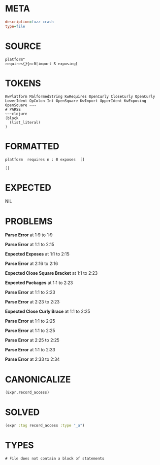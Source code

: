 # META
~~~ini
description=fuzz crash
type=file
~~~
# SOURCE
~~~roc
platform"
requires{}{n:0[import S	exposing[
~~~
# TOKENS
~~~text
KwPlatform MalformedString KwRequires OpenCurly CloseCurly OpenCurly LowerIdent OpColon Int OpenSquare KwImport UpperIdent KwExposing OpenSquare ~~~
# PARSE
~~~clojure
(block
  (list_literal)
)
~~~
# FORMATTED
~~~roc
platform  requires n : 0 exposes  []

[]
~~~
# EXPECTED
NIL
# PROBLEMS
**Parse Error**
at 1:9 to 1:9

**Parse Error**
at 1:1 to 2:15

**Expected Exposes**
at 1:1 to 2:15

**Parse Error**
at 2:16 to 2:16

**Expected Close Square Bracket**
at 1:1 to 2:23

**Expected Packages**
at 1:1 to 2:23

**Parse Error**
at 1:1 to 2:23

**Parse Error**
at 2:23 to 2:23

**Expected Close Curly Brace**
at 1:1 to 2:25

**Parse Error**
at 1:1 to 2:25

**Parse Error**
at 1:1 to 2:25

**Parse Error**
at 2:25 to 2:25

**Parse Error**
at 1:1 to 2:33

**Parse Error**
at 2:33 to 2:34

# CANONICALIZE
~~~clojure
(Expr.record_access)
~~~
# SOLVED
~~~clojure
(expr :tag record_access :type "_a")
~~~
# TYPES
~~~roc
# File does not contain a block of statements
~~~
